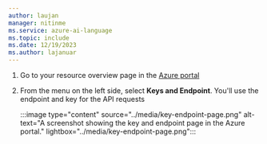 ```yaml
---
author: laujan
manager: nitinme
ms.service: azure-ai-language
ms.topic: include
ms.date: 12/19/2023
ms.author: lajanuar
---
```


1. Go to your resource overview page in the [Azure portal](https://portal.azure.com/#home)

2. From the menu on the left side, select **Keys and Endpoint**. You'll use the endpoint and key for the API requests 

    :::image type="content" source="../media/key-endpoint-page.png" alt-text="A screenshot showing the key and endpoint page in the Azure portal." lightbox="../media/key-endpoint-page.png":::
